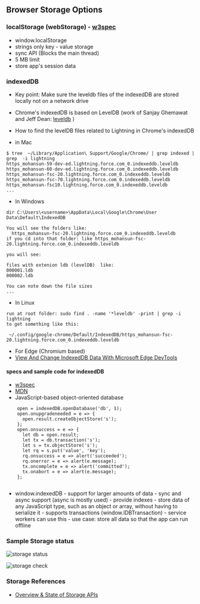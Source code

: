 ## Browser Storage Options 


### localStorage (webStorage) - [w3spec](https://www.w3.org/TR/webstorage/)
- window.localStorage
- strings only key - value storage
- sync API (Blocks the main thread)
- 5 MB limit
- store app's session data

### indexedDB

- Key point: Make sure the leveldb files of the indexedDB are stored locally not on a network drive

- Chrome's indexedDB is based on LevelDB (work of Sanjay Ghemawat and Jeff Dean: [leveldb](https://github.com/google/leveldb) )
- How to find the levelDB files related to Lightning in Chrome's indexedDB 
- in Mac
```
$ tree  ~/Library/Application\ Support/Google/Chrome/ | grep indexed | grep  -i lightning
https_mohansun-59-dev-ed.lightning.force.com_0.indexeddb.leveldb
https_mohansun-60-dev-ed.lightning.force.com_0.indexeddb.leveldb
https_mohansun-fsc-20.lightning.force.com_0.indexeddb.leveldb
https_mohansun-fsc-70.lightning.force.com_0.indexeddb.leveldb
https_mohansun-fsc10.lightning.force.com_0.indexeddb.leveldb
...

```
- In Windows
```
dir C:\Users\<username>\AppData\Local\Google\Chrome\User Data\Default\IndexedDB

You will see the folders like:
  https_mohansun-fsc-20.lightning.force.com_0.indexeddb.leveldb
if you cd into that folder: like https_mohansun-fsc-20.lightning.force.com_0.indexeddb.leveldb

you will see:

files with extenion ldb (levelDB)  like:
000001.ldb
000002.ldb

You can note down the file sizes
...

```
- In Linux
```
run at root folder: sudo find . -name '*leveldb' -print | grep -i lightning
to get something like this:

 ~/.config/google-chrome/Default/IndexedDB/https_mohansun-fsc-20.lightning.force.com_0.indexeddb.leveldb

```

- For Edge (Chromium based)
- [View And Change IndexedDB Data With Microsoft Edge DevTools](https://docs.microsoft.com/en-us/microsoft-edge/devtools-guide-chromium/storage/indexeddb)

#### specs and sample code for indexedDB

- [w3spec](https://www.w3.org/TR/IndexedDB/)
- [MDN](https://developer.mozilla.org/en-US/docs/Web/API/IndexedDB_API)
- JavaScript-based object-oriented database 

```
    open = indexedDB.openDatabase('db', 1);
    open.onupgradeneeded = e => {
      open.result.createObjectStore('s');
    };
    open.onsuccess = e => {
      let db = open.result;
      let tx = db.transaction('s');
      let s = tx.objectStore('s');
      let rq = s.put('value', 'key');
      rq.onsuccess = e => alert('succeeded');
      rq.onerror = e => alert(e.message);
      tx.oncomplete = e => alert('committed');
      tx.onabort = e => alert(e.message);
    };


```

   - window.indexedDB
    - support for larger amounts of data 
    - sync and async support (async is mostly used)
    - provide indexes
    - store data of any JavaScript type, such as an object or array, without having to serialize it
    - supports transactions (window.IDBTransaction)
    - service workers can use this
    - use case: store all data so that the app can run offline  

### Sample Storage status

![storage status](img/indexedDB-Storage.png)

![storage check](img/lex-idb-1.png )


### Storage References
- [Overview & State of Storage APIs](https://docs.google.com/presentation/d/11CJnf77N45qPFAhASwnfRNeEMJfR-E_x05v1Z6Rh5HA/edit#slide=id.g146417e51d_0_103)
 
